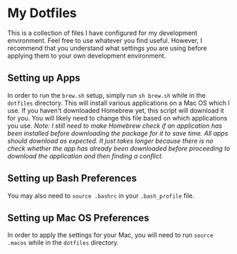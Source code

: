 My Dotfiles
===========

This is a collection of files I have configured for my development environment.
Feel free to use whatever you find useful. However, I recommend
that you understand what settings you are using before applying them to your
own development environment.

Setting up Apps
---------------
In order to run the `brew.sh` setup, simply run `sh brew.sh` while in the `dotfiles`
directory. This will install various applications on a Mac OS which I use.
If you haven't downloaded Homebrew yet, this script will download it for you. You will
likely need to change this file based on which applications you use.
*Note: I still need to make Homebrew check if an application has been installed before downloading
the package for it to save time. All apps should download as expected. It just takes
longer because there is no check whether the app has already been downloaded before proceeding
to download the application and then finding a conflict.*


Setting up Bash Preferences
---------------------------
You may also need to `source .bashrc` in your `.bash_profile` file.

Setting up Mac OS Preferences
-----------------------------
In order to apply the settings for your Mac, you will need to run `source .macos`
while in the `dotfiles` directory.

